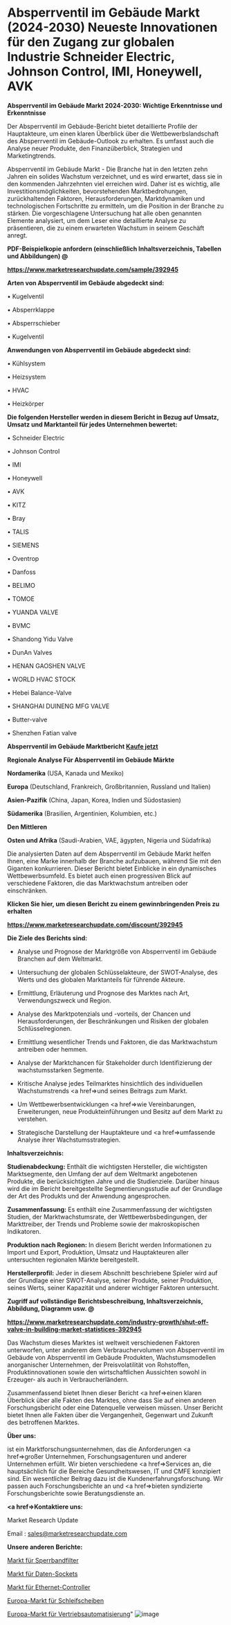 # Absperrventil im Gebäude Markt (2024-2030) Neueste Innovationen für den Zugang zur globalen Industrie Schneider Electric, Johnson Control, IMI, Honeywell, AVK

<strong>Absperrventil im Gebäude Markt 2024-2030: Wichtige Erkenntnisse und Erkenntnisse</strong>

Der Absperrventil im Gebäude-Bericht bietet detaillierte Profile der Hauptakteure, um einen klaren Überblick über die Wettbewerbslandschaft des Absperrventil im Gebäude-Outlook zu erhalten. Es umfasst auch die Analyse neuer Produkte, den Finanzüberblick, Strategien und Marketingtrends.

Absperrventil im Gebäude Markt - Die Branche hat in den letzten zehn Jahren ein solides Wachstum verzeichnet, und es wird erwartet, dass sie in den kommenden Jahrzehnten viel erreichen wird. Daher ist es wichtig, alle Investitionsmöglichkeiten, bevorstehenden Marktbedrohungen, zurückhaltenden Faktoren, Herausforderungen, Marktdynamiken und technologischen Fortschritte zu ermitteln, um die Position in der Branche zu stärken. Die vorgeschlagene Untersuchung hat alle oben genannten Elemente analysiert, um dem Leser eine detaillierte Analyse zu präsentieren, die zu einem erwarteten Wachstum in seinem Geschäft anregt.



<strong><b>PDF-Beispielkopie anfordern (einschließlich Inhaltsverzeichnis, Tabellen und Abbildungen) @ </b></strong>

<strong><a href=https://www.marketresearchupdate.com/sample/392945>

<strong>https://www.marketresearchupdate.com/sample/392945</u></a></strong></strong>



<strong>Arten von Absperrventil im Gebäude abgedeckt sind:</strong>

• Kugelventil

• Absperrklappe

• Absperrschieber

• Kugelventil



<strong>Anwendungen von Absperrventil im Gebäude abgedeckt sind:</strong>

• Kühlsystem

• Heizsystem

• HVAC

• Heizkörper



<strong>Die folgenden Hersteller werden in diesem Bericht in Bezug auf Umsatz, Umsatz und Marktanteil für jedes Unternehmen bewertet:</strong>

• Schneider Electric

• Johnson Control

• IMI

• Honeywell

• AVK

• KITZ

• Bray

• TALIS

• SIEMENS

• Oventrop

• Danfoss

• BELIMO

• TOMOE

• YUANDA VALVE

• BVMC

• Shandong Yidu Valve

• DunAn Valves

• HENAN GAOSHEN VALVE

• WORLD HVAC STOCK

• Hebei Balance-Valve

• SHANGHAI DUINENG MFG VALVE

• Butter-valve

• Shenzhen Fatian valve



<strong>Absperrventil im Gebäude Marktbericht <a href=https://www.marketresearchupdate.com/buynow/392945>Kaufe jetzt</a></strong>



<strong>Regionale Analyse Für Absperrventil im Gebäude Märkte</strong>



<strong>Nordamerika</strong> (USA, Kanada und Mexiko)



<strong>Europa</strong> (Deutschland, Frankreich, Großbritannien, Russland und Italien)



<strong>Asien-Pazifik</strong> (China, Japan, Korea, Indien und Südostasien)



<strong>Südamerika</strong> (Brasilien, Argentinien, Kolumbien, etc.)



<strong>Den Mittleren</strong> 

<strong>Osten und Afrika</strong> (Saudi-Arabien, VAE, ägypten, Nigeria und Südafrika)

Die analysierten Daten auf dem Absperrventil im Gebäude Markt helfen Ihnen, eine Marke innerhalb der Branche aufzubauen, während Sie mit den Giganten konkurrieren. Dieser Bericht bietet Einblicke in ein dynamisches Wettbewerbsumfeld. Es bietet auch einen progressiven Blick auf verschiedene Faktoren, die das Marktwachstum antreiben oder einschränken.



<strong>Klicken Sie hier, um diesen Bericht zu einem gewinnbringenden Preis zu erhalten
</strong>

<strong><a href=https://www.marketresearchupdate.com/discount/392945>https://www.marketresearchupdate.com/discount/392945</b></u></strong></a>



<strong>Die Ziele des Berichts sind:</strong>

- Analyse und Prognose der Marktgröße von Absperrventil im Gebäude Branchen auf dem Weltmarkt.

- Untersuchung der globalen Schlüsselakteure, der SWOT-Analyse, des Werts und des globalen Marktanteils für führende Akteure.

- Ermittlung, Erläuterung und Prognose des Marktes nach Art, Verwendungszweck und Region.

- Analyse des Marktpotenzials und -vorteils, der Chancen und Herausforderungen, der Beschränkungen und Risiken der globalen Schlüsselregionen.

- Ermittlung wesentlicher Trends und Faktoren, die das Marktwachstum antreiben oder hemmen.

- Analyse der Marktchancen für Stakeholder durch Identifizierung der wachstumsstarken Segmente.

- Kritische Analyse jedes Teilmarktes hinsichtlich des individuellen Wachstumstrends <a href=>und</a> seines Beitrags zum Markt.

- Um Wettbewerbsentwicklungen <a href=>wie</a> Vereinbarungen, Erweiterungen, neue Produkteinführungen und Besitz auf dem Markt zu verstehen.

- Strategische Darstellung der Hauptakteure und <a href=>umfas</a>sende Analyse ihrer Wachstumsstrategien.



<strong>Inhaltsverzeichnis:</strong>



<strong>Studienabdeckung:</strong> Enthält die wichtigsten Hersteller, die wichtigsten Marktsegmente, den Umfang der auf dem Weltmarkt angebotenen Produkte, die berücksichtigten Jahre und die Studienziele. Darüber hinaus wird die im Bericht bereitgestellte Segmentierungsstudie auf der Grundlage der Art des Produkts und der Anwendung angesprochen.



<strong>Zusammenfassung:</strong> Es enthält eine Zusammenfassung der wichtigsten Studien, der Marktwachstumsrate, der Wettbewerbsbedingungen, der Markttreiber, der Trends und Probleme sowie der makroskopischen Indikatoren.



<strong>Produktion nach Regionen:</strong> In diesem Bericht werden Informationen zu Import und Export, Produktion, Umsatz und Hauptakteuren aller untersuchten regionalen Märkte bereitgestellt.



<strong>Herstellerprofil:</strong> Jeder in diesem Abschnitt beschriebene Spieler wird auf der Grundlage einer SWOT-Analyse, seiner Produkte, seiner Produktion, seines Werts, seiner Kapazität und anderer wichtiger Faktoren untersucht.



<strong><b>Zugriff auf vollständige Berichtsbeschreibung, Inhaltsverzeichnis, Abbildung, Diagramm usw. @ </b></strong>

<strong><a href=https://www.marketresearchupdate.com/industry-growth/shut-off-valve-in-building-market-statistices-392945>https://www.marketresearchupdate.com/industry-growth/shut-off-valve-in-building-market-statistices-392945</a></strong>

Das Wachstum dieses Marktes ist weltweit verschiedenen Faktoren unterworfen, unter anderem dem Verbrauchervolumen von Absperrventil im Gebäude von Absperrventil im Gebäude Produkten, Wachstumsmodellen anorganischer Unternehmen, der Preisvolatilität von Rohstoffen, Produktinnovationen sowie den wirtschaftlichen Aussichten sowohl in Erzeuger- als auch in Verbraucherländern.

Zusammenfassend bietet Ihnen dieser Bericht <a href=>einen</a> klaren Überblick über alle Fakten des Marktes, ohne dass Sie auf einen anderen Forschungsbericht oder eine Datenquelle verweisen müssen. Unser Bericht bietet Ihnen alle Fakten über die Vergangenheit, Gegenwart und Zukunft des betroffenen Marktes.



<strong>Über uns:</strong>

 ist ein Marktforschungsunternehmen, das die Anforderungen <a href=>großer</a> Unternehmen, Forschungsagenturen und anderer Unternehmen erfüllt. Wir bieten verschiedene <a href=>Services</a> an, die hauptsächlich für die Bereiche Gesundheitswesen, IT und CMFE konzipiert sind. Ein wesentlicher Beitrag dazu ist die Kundenerfahrungsforschung. Wir passen auch Forschungsberichte an und <a href=>bieten</a> syndizierte Forschungsberichte sowie Beratungsdienste an.



<strong><a href=>Kontaktiere uns:</a></strong>

Market Research Update

Email : sales@marketresearchupdate.com



<strong>Unsere anderen Berichte:</strong>

<a href=https://www.linkedin.com/pulse/rejection-band-filters-market-research-uncovered>Markt für Sperrbandfilter</a>

<a href=https://www.linkedin.com/pulse/data-sockets-market-2023-remarking-enormous>Markt für Daten-Sockets</a>

<a href=https://www.linkedin.com/pulse/ethernet-controllers-market-analysis-segment>Markt für Ethernet-Controller</a>

<a href=https://www.linkedin.com/pulse/europe-grinding-wheel-market-2023-challenges-business>Europa-Markt für Schleifscheiben</a>

<a href=https://www.linkedin.com/pulse/europe-sales-force-automation-market-2023-comprehensive-nmeyf/>Europa-Markt für Vertriebsautomatisierung</a>"
![image](https://github.com/Gayatrikarjule/Market-Analysis-360/assets/97346546/4e04f603-d0b3-413f-9d73-339479b8ba52)
